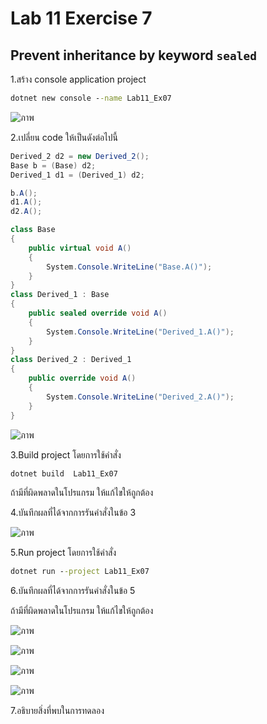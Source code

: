 # Lab 11 Exercise 7

## Prevent inheritance by keyword `sealed`

1.สร้าง console application project

```cmd
dotnet new console --name Lab11_Ex07
```
![ภาพ](https://github.com/AnchisaPhetnoi/03376836-OOP-2566-Lab-11/assets/144197034/beb61e21-a03f-480e-9c6b-74f2e3ba1931)

2.เปลี่ยน code ให้เป็นดังต่อไปนี้

```cs
Derived_2 d2 = new Derived_2();
Base b = (Base) d2;
Derived_1 d1 = (Derived_1) d2;

b.A();
d1.A();
d2.A();

class Base
{
    public virtual void A()
    {
        System.Console.WriteLine("Base.A()");
    }
}
class Derived_1 : Base
{
    public sealed override void A()
    {
        System.Console.WriteLine("Derived_1.A()");
    }
}
class Derived_2 : Derived_1
{
    public override void A()
    {
        System.Console.WriteLine("Derived_2.A()");
    }
}
```
![ภาพ](https://github.com/AnchisaPhetnoi/03376836-OOP-2566-Lab-11/assets/144197034/24875100-90a3-4b79-9447-d08543e44211)



3.Build project โดยการใช้คำสั่ง

```cmd
dotnet build  Lab11_Ex07
```

ถ้ามีที่ผิดพลาดในโปรแกรม ให้แก้ไขให้ถูกต้อง

4.บันทึกผลที่ได้จากการรันคำสั่งในข้อ 3

![ภาพ](https://github.com/AnchisaPhetnoi/03376836-OOP-2566-Lab-11/assets/144197034/516c7e3c-b1e8-4810-b2a4-1d4d8d79da14)

5.Run project โดยการใช้คำสั่ง

```cmd
dotnet run --project Lab11_Ex07
```

6.บันทึกผลที่ได้จากการรันคำสั่งในข้อ 5

ถ้ามีที่ผิดพลาดในโปรแกรม ให้แก้ไขให้ถูกต้อง


![ภาพ](https://github.com/AnchisaPhetnoi/03376836-OOP-2566-Lab-11/assets/144197034/5b1c1efc-cad5-479c-9213-ef92ae4ed903)

![ภาพ](https://github.com/AnchisaPhetnoi/03376836-OOP-2566-Lab-11/assets/144197034/c8a0f286-20d7-4e98-bedf-df677fafc24d)

![ภาพ](https://github.com/AnchisaPhetnoi/03376836-OOP-2566-Lab-11/assets/144197034/00648e5c-15e0-457e-8900-a46d338266eb)


![ภาพ](https://github.com/AnchisaPhetnoi/03376836-OOP-2566-Lab-11/assets/144197034/275bf6c3-f897-4166-b8b1-d2edb4b3b0e4)


7.อธิบายสิ่งที่พบในการทดลอง
